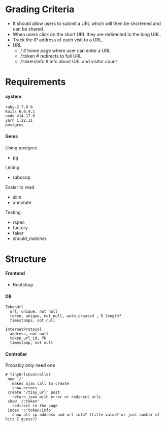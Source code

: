 # Grading Criteria
- It should allow users to submit a URL which will then be shortened and can be shared.
- When users click on the short URL they are redirected to the long URL.
-  Track the IP address of each visit to a URL.
- URL
  - / # home page where user can enter a URL
  - /:token # redirects to full URL
  - /:token/info # info about URL and visitor count

# Requirements
#### system
    ruby-2.7.0 0
    Rails 6.0.4.1
    node v14.17.6
    yarn 1.22.11
    postgres
#### Gems
Using postgres
- pg

Linting
- rubocop

Easier to read
- slim
- annotate

Testing
- rspec
- factory
- faker
- should_matcher

# Structure
#### Frontend
- Bootstrap

#### DB
    TokenUrl
      url, unique, not null
      token, unique, not null, auto_created , 5 length?
      timestamps, not null

    InternetProtocol
      address, not null
      token_url_id, fk
      timestamp, not null

#### Controller
Probably only need one

    # TinyUrlsController
     new '/'
       makes ajax call to create
       show errors
     create '/tiny_url' post
       return json with error or redirect urls
     show '/:token'
       redirect to the page
     index '/:token/info'
       show all ip address and url info? (title value? or just number of hits I guess?)
